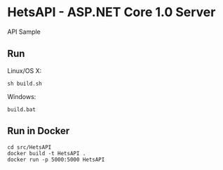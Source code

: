 # HetsAPI - ASP.NET Core 1.0 Server

API Sample

## Run

Linux/OS X:

```
sh build.sh
```

Windows:

```
build.bat
```

## Run in Docker

```
cd src/HetsAPI
docker build -t HetsAPI .
docker run -p 5000:5000 HetsAPI
```
